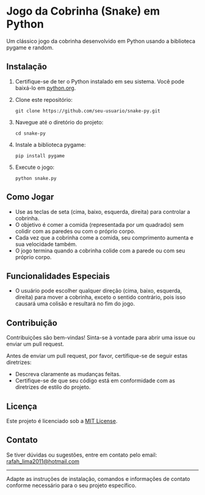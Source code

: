 # Jogo da Cobrinha (Snake) em Python

Um clássico jogo da cobrinha desenvolvido em Python usando a biblioteca pygame e random.

## Instalação

1. Certifique-se de ter o Python instalado em seu sistema. Você pode baixá-lo em [python.org](https://www.python.org/downloads/).

2. Clone este repositório:
   ```
   git clone https://github.com/seu-usuario/snake-py.git
   ```

3. Navegue até o diretório do projeto:
   ```
   cd snake-py
   ```

4. Instale a biblioteca pygame:
   ```
   pip install pygame
   ```

5. Execute o jogo:
   ```
   python snake.py
   ```

## Como Jogar

- Use as teclas de seta (cima, baixo, esquerda, direita) para controlar a cobrinha.
- O objetivo é comer a comida (representada por um quadrado) sem colidir com as paredes ou com o próprio corpo.
- Cada vez que a cobrinha come a comida, seu comprimento aumenta e sua velocidade também.
- O jogo termina quando a cobrinha colide com a parede ou com seu próprio corpo.

## Funcionalidades Especiais

- O usuário pode escolher qualquer direção (cima, baixo, esquerda, direita) para mover a cobrinha, exceto o sentido contrário, pois isso causará uma colisão e resultará no fim do jogo.

## Contribuição

Contribuições são bem-vindas! Sinta-se à vontade para abrir uma issue ou enviar um pull request.

Antes de enviar um pull request, por favor, certifique-se de seguir estas diretrizes:
- Descreva claramente as mudanças feitas.
- Certifique-se de que seu código está em conformidade com as diretrizes de estilo do projeto.

## Licença

Este projeto é licenciado sob a [MIT License](LICENSE).

## Contato

Se tiver dúvidas ou sugestões, entre em contato pelo email: rafah_lima2011@hotmail.com

--- 

Adapte as instruções de instalação, comandos e informações de contato conforme necessário para o seu projeto específico.